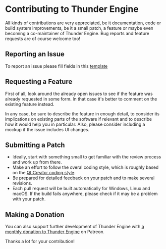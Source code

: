 # Contributing to Thunder Engine

All kinds of contributions are very appreciated, be it documentation, code or build system improvements, be it a small patch, a feature or maybe even becoming a co-maintainer of Thunder Engine. Bug reports and feature requests are of course welcome too!

## Reporting an Issue

To report an issue please fill fields in this [template](https://github.com/eprikazchikov/thunder/issues/new)

## Requesting a Feature

First of all, look around the already open issues to see if the feature was already requested in some form. In that case it's better to comment on the existing feature instead.

In any case, be sure to describe the feature in enough detail, to consider its implications on existing parts of the software if relevant and to describe how it would help you in particular. Also, please consider including a mockup if the issue includes UI changes.

## Submitting a Patch

* Ideally, start with something small to get familiar with the review process and work up from there.
* Make an effort to follow the overal coding style, which is roughly based on the [Qt Creator coding style](https://doc-snapshots.qt.io/qtcreator-extending/coding-style.html).
* Be prepared for detailed feedback on your patch and to make several revisions.
* Each pull request will be built automatically for Windows, Linux and macOS. If the build fails anywhere, please check if it may be a problem with your patch.

## Making a Donation

You can also support further development of Thunder Engine with [a monthly donation to Thunder Engine](https://www.patreon.com/thunderengine) on Patreon.

Thanks a lot for your contribution!

